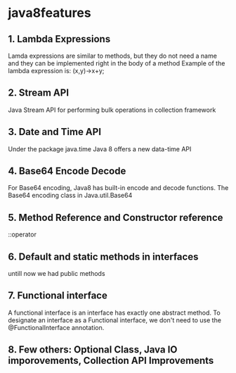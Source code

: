 # java8features
## 1. Lambda Expressions
Lamda expressions are similar to methods, but they do not need a name and they can be implemented right in the body of a method
Example of the lambda expression is: (x,y)->x+y;

## 2. Stream API
Java Stream API for performing bulk operations in collection framework

## 3. Date and Time API
Under the package java.time Java 8 offers a new data-time API

## 4. Base64 Encode Decode
For Base64 encoding, Java8 has built-in encode and decode functions. The Base64 encoding class in Java.util.Base64

## 5. Method Reference and Constructor reference
::operator

## 6. Default and static methods in interfaces
untill now we had public methods

## 7. Functional interface 
A functional interface is an interface has exactly one abstract method. To designate an interface as a Functional interface, we don't need to use the @FunctionalInterface annotation.

## 8. Few others: Optional Class, Java IO imporovements, Collection API Improvements